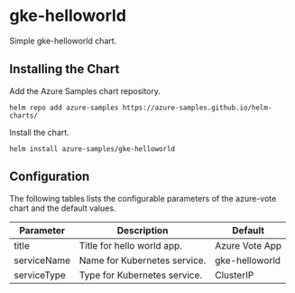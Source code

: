 # gke-helloworld

Simple gke-helloworld chart.

## Installing the Chart

Add the Azure Samples chart repository.

```
helm repo add azure-samples https://azure-samples.github.io/helm-charts/
```

Install the chart.

```
helm install azure-samples/gke-helloworld
```


## Configuration

The following tables lists the configurable parameters of the azure-vote chart and the default values.

| Parameter | Description | Default |
|---|---|---|
| title | Title for hello world app. | Azure Vote App |
| serviceName | Name for Kubernetes service. | gke-helloworld |
| serviceType | Type for Kubernetes service. | ClusterIP |
